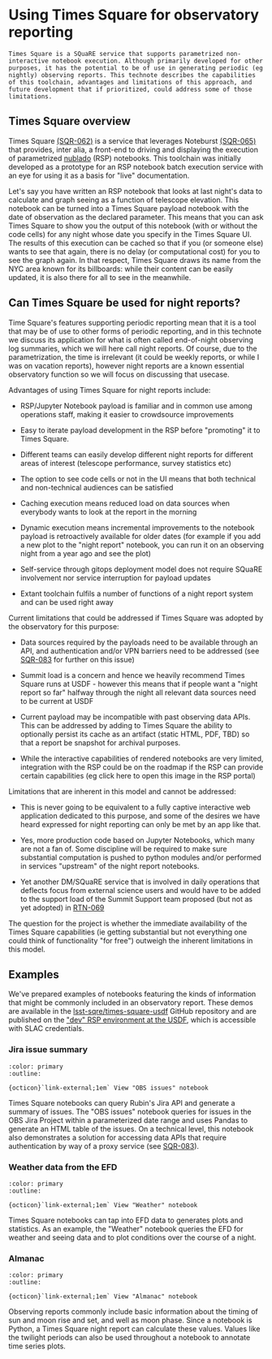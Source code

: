 # Using Times Square for observatory reporting

```{abstract}
Times Square is a SQuaRE service that supports parametrized non-interactive notebook execution. Although primarily developed for other purposes, it has the potential to be of use in generating periodic (eg nightly) observing reports. This technote describes the capabilities of this toolchain, advantages and limitations of this approach, and future development that if prioritized, could address some of those limitations.
```

## Times Square overview

Times Square [(SQR-062)](https://sqr-062.lsst.io) is a service that leverages Noteburst [(SQR-065)](https://sqr-065.lsst.io/) that provides, inter alia, a front-end to driving and displaying the execution of parametrized [nublado](https://rsp.lsst.io/guides/notebooks/index.html) (RSP) notebooks.
This toolchain was initially developed as a prototype for an RSP notebook batch execution service with an eye for using it as a basis for "live" documentation.

Let's say you have written an RSP notebook that looks at last night's data to calculate and graph seeing as a function of telescope elevation.
This notebook can be turned into a Times Square payload notebook with the date of observation as the declared parameter.
This means that you can ask Times Square to show you the output of this notebook (with or without the code cells) for any night whose date you specify in the Times Square UI.
The results of this execution can be cached so that if you (or someone else) wants to see that again, there is no delay (or computational cost) for you to see the graph again.
In that respect, Times Square draws its name from the NYC area known for its billboards: while their content can be easily updated, it is also there for all to see in the meanwhile.

## Can Times Square be used for night reports?

Time Square's features supporting periodic reporting mean that it is a tool that may be of use to other forms of periodic reporting, and in this technote we discuss its application for what is often called end-of-night observing log summaries, which we will here call night reports.
Of course, due to the parametrization, the time is irrelevant (it could be weekly reports, or while I was on vacation reports), however night reports are a known essential observatory function so we will focus on discussing that usecase.

Advantages of using Times Square for night reports include:

- RSP/Jupyter Notebook payload is familiar and in common use among operations staff, making it easier to crowdsource improvements

- Easy to iterate payload development in the RSP before "promoting" it to Times Square.

- Different teams can easily develop different night reports for different areas of interest (telescope performance, survey statistics etc)

- The option to see code cells or not in the UI means that both technical and non-technical audiences can be satisfied

- Caching execution means reduced load on data sources when everybody wants to look at the report in the morning

- Dynamic execution means incremental improvements to the notebook payload is retroactively available for older dates (for example if you add a new plot to the "night report" notebook, you can run it on an observing night from a year ago and see the plot)

- Self-service through gitops deployment model does not require SQuaRE involvement nor service interruption for payload updates

- Extant toolchain fulfils a number of functions of a night report system and can be used right away

Current limitations that could be addressed if Times Square was adopted by the observatory for this purpose:

- Data sources required by the payloads need to be available through an API, and authentication and/or VPN barriers need to be addressed (see [SQR-083](https://sqr-083.lsst.io/) for further on this issue)

- Summit load is a concern and hence we heavily recommend Times Square runs at USDF - however this means that if people want a "night report so far" halfway through the night all relevant data sources need to be current at USDF

- Current payload may be incompatible with past observing data APIs. This can be addressed by adding to Times Square the ability to optionally persist its cache as an artifact (static HTML, PDF, TBD) so that a report be snapshot for archival purposes.

- While the interactive capabilities of rendered notebooks are very limited, integration with the RSP could be on the roadmap if the RSP can provide certain capabilities (eg click here to open this image in the RSP portal)

Limitations that are inherent in this model and cannot be addressed:

- This is never going to be equivalent to a fully captive interactive web application dedicated to this purpose, and some of the desires we have heard expressed for night reporting can only be met by an app like that.

- Yes, more production code based on Jupyter Notebooks, which many are not a fan of. Some discipline will be required to make sure substantial computation is pushed to python modules and/or performed in services "upstream" of the night report notebooks.

- Yet another DM/SQuaRE service that is involved in daily operations that deflects focus from external science users and would have to be added to the support load of the Summit Support team proposed (but not as yet adopted) in [RTN-069](https://rtn-069.lsst.io)

The question for the project is whether the immediate availability of the Times Square capabilities (ie getting substantial but not everything one could think of functionality "for free") outweigh the inherent limitations in this model.

## Examples

We've prepared examples of notebooks featuring the kinds of information that might be commonly included in an observatory report.
These demos are available in the [lsst-sqre/times-square-usdf](https://github.com/lsst-sqre/times-square-usdf) GitHub repository and are published on the ["dev" RSP environment at the USDF](https://usdf-rsp-dev.slac.stanford.edu/times-square), which is accessible with SLAC credentials.

### Jira issue summary

```{button-link} https://usdf-rsp-dev.slac.stanford.edu/times-square/github/lsst-sqre/times-square-usdf/night-reports/obs-tickets
:color: primary
:outline:

{octicon}`link-external;1em` View "OBS issues" notebook
```

Times Square notebooks can query Rubin's Jira API and generate a summary of issues.
The "OBS issues" notebook queries for issues in the OBS Jira Project within a parameterized date range and uses Pandas to generate an HTML table of the issues.
On a technical level, this notebook also demonstrates a solution for accessing data APIs that require authentication by way of a proxy service (see [SQR-083](https://sqr-083.lsst.io/)).

### Weather data from the EFD

```{button-link} https://usdf-rsp-dev.slac.stanford.edu/times-square/github/lsst-sqre/times-square-usdf/night-reports/weather
:color: primary
:outline:

{octicon}`link-external;1em` View "Weather" notebook
```

Times Square notebooks can tap into EFD data to generates plots and statistics.
As an example, the "Weather" notebook queries the EFD for weather and seeing data and to plot conditions over the course of a night.

### Almanac

```{button-link} https://usdf-rsp-dev.slac.stanford.edu/times-square/github/lsst-sqre/times-square-usdf/night-reports/almanac
:color: primary
:outline:

{octicon}`link-external;1em` View "Almanac" notebook
```

Observing reports commonly include basic information about the timing of sun and moon rise and set, and well as moon phase.
Since a notebook is Python, a Times Square night report can calculate these values.
Values like the twilight periods can also be used throughout a notebook to annotate time series plots.
